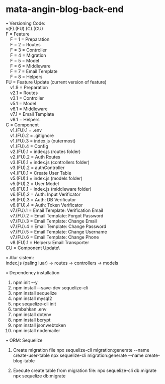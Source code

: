 # mata-angin-blog-back-end

• Versioning Code:\
v(F).(FU).(C).(CU)\
F = Feature\
&emsp;F = 1 = Preparation\
&emsp;F = 2 = Routes\
&emsp;F = 3 = Controller\
&emsp;F = 4 = Migration\
&emsp;F = 5 = Model\
&emsp;F = 6 = Middleware\
&emsp;F = 7 = Email Template\
&emsp;F = 8 = Helpers\
FU = Feature Update (current version of feature)\
&emsp;v1.9 = Preparation\
&emsp;v2.1 = Routes\
&emsp;v3.1 = Controller\
&emsp;v5.1 = Model\
&emsp;v6.1 = Middleware\
&emsp;v7.1 = Email Template\
&emsp;v8.1 = Helpers\
C = Component\
&emsp;v1.(FU).1 = .env\
&emsp;v1.(FU).2 = .gitignore\
&emsp;v1.(FU).3 = index.js (outermost)\
&emsp;v1.(FU).4 = Config\
&emsp;v2.(FU).1 = index.js (routes folder)\
&emsp;v2.(FU).2 = Auth Routes\
&emsp;v3.(FU).1 = index.js (controllers folder)\
&emsp;v3.(FU).2 = authController\
&emsp;v4.(FU).1 = Create User Table\
&emsp;v5.(FU).1 = index.js (models folder)\
&emsp;v5.(FU).2 = User Model\
&emsp;v6.(FU).1 = index.js (middleware folder)\
&emsp;v6.(FU).2 = Auth: Input Verificator\
&emsp;v6.(FU).3 = Auth: DB Verificator\
&emsp;v6.(FU).4 = Auth: Token Verificator\
&emsp;v7.(FU).1 = Email Template: Verification Email\
&emsp;v7.(FU).2 = Email Template: Forgot Password\
&emsp;v7.(FU).3 = Email Template: Change Email\
&emsp;v7.(FU).4 = Email Template: Change Password\
&emsp;v7.(FU).5 = Email Template: Change Username\
&emsp;v7.(FU).6 = Email Template: Change Phone\
&emsp;v8.(FU).1 = Helpers: Email Transporter\
CU = Component Update\

• Alur sistem:\
index.js (paling luar) -> routes -> controllers -> models

• Dependency installation
1. npm init --y
2. npm install --save-dev sequelize-cli
3. npm install sequelize
4. npm install mysql2
5. npx sequelize-cli init
6. tambahkan .env
7. npm install dotenv
8. npm install bcrypt
9. npm install jsonwebtoken
10. npm install nodemailer


• ORM: Sequelize
1. Create migration file
npx sequelize-cli migration:generate --name create-user-table
npx sequelize-cli migration:generate --name create-blog-table

2. Execute create table from migration file:
npx sequelize-cli db:migrate
npx sequelize db:migrate

